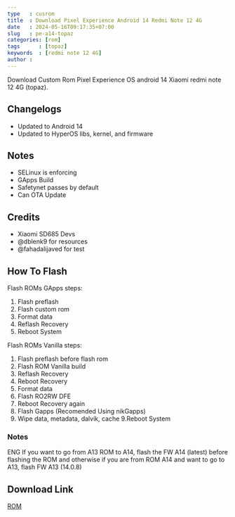 ```yaml
---
type   : cusrom
title  : Download Pixel Experience Android 14 Redmi Note 12 4G
date   : 2024-05-16T09:17:35+07:00
slug   : pe-a14-topaz
categories: [rom]
tags      : [topaz]
keywords  : [redmi note 12 4G]
author : 
---
```


Download Custom Rom Pixel Experience OS android 14 Xiaomi redmi note 12 4G (topaz).


## Changelogs
- Updated to Android 14
- Updated to HyperOS libs, kernel, and firmware

## Notes
- SELinux is enforcing
- GApps Build
- Safetynet passes by default
- Can OTA Update

## Credits
- Xiaomi SD685 Devs
- @dblenk9 for resources
- @fahadalijaved for test

## How To Flash
Flash ROMs GApps steps:
1. Flash preflash
2. Flash custom rom
3. Format data
4. Reflash Recovery
5. Reboot System

Flash ROMs Vanilla steps:
1. Flash preflash before flash rom
2. Flash ROM Vanilla build
3. Reflash Recovery
4. Reboot Recovery
5. Format data
5. Flash RO2RW DFE
6. Reboot Recovery again
7. Flash Gapps (Recomended Using nikGapps)
8. Wipe data, metadata, dalvik, cache
9.Reboot System

### Notes
ENG
If you want to go from A13 ROM to A14, flash the FW A14 (latest) before flashing the ROM and otherwise if you are from ROM A14 and want to go to A13, flash FW A13 (14.0.8)


## Download Link
[ROM](https://github.com/rn124g-development/PixelExperience/releases/tag/v22-04-24)

